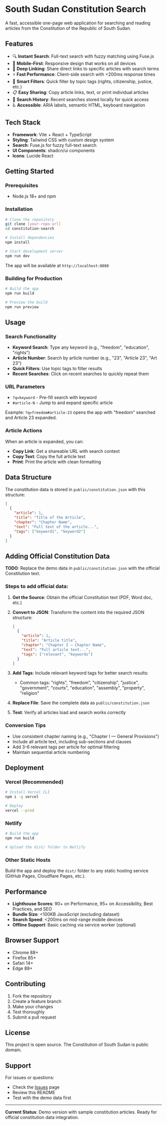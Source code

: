 # South Sudan Constitution Search

A fast, accessible one-page web application for searching and reading articles from the Constitution of the Republic of South Sudan.

## Features

- 🔍 **Instant Search**: Full-text search with fuzzy matching using Fuse.js
- 📱 **Mobile-First**: Responsive design that works on all devices
- 🔗 **Deep Linking**: Share direct links to specific articles with search terms
- ⚡ **Fast Performance**: Client-side search with <200ms response times
- 🎯 **Smart Filters**: Quick filter by topic tags (rights, citizenship, justice, etc.)
- 📋 **Easy Sharing**: Copy article links, text, or print individual articles
- 🔄 **Search History**: Recent searches stored locally for quick access
- ♿ **Accessible**: ARIA labels, semantic HTML, keyboard navigation

## Tech Stack

- **Framework**: Vite + React + TypeScript
- **Styling**: Tailwind CSS with custom design system
- **Search**: Fuse.js for fuzzy full-text search
- **UI Components**: shadcn/ui components
- **Icons**: Lucide React

## Getting Started

### Prerequisites

- Node.js 18+ and npm

### Installation

```bash
# Clone the repository
git clone [your-repo-url]
cd constitution-search

# Install dependencies
npm install

# Start development server
npm run dev
```

The app will be available at `http://localhost:8080`

### Building for Production

```bash
# Build the app
npm run build

# Preview the build
npm run preview
```

## Usage

### Search Functionality

- **Keyword Search**: Type any keyword (e.g., "freedom", "education", "rights")
- **Article Number**: Search by article number (e.g., "23", "Article 23", "Art 23")  
- **Quick Filters**: Use topic tags to filter results
- **Recent Searches**: Click on recent searches to quickly repeat them

### URL Parameters

- `?q=keyword` - Pre-fill search with keyword
- `#article-N` - Jump to and expand specific article

Example: `?q=freedom#article-23` opens the app with "freedom" searched and Article 23 expanded.

### Article Actions

When an article is expanded, you can:
- **Copy Link**: Get a shareable URL with search context
- **Copy Text**: Copy the full article text
- **Print**: Print the article with clean formatting

## Data Structure

The constitution data is stored in `public/constitution.json` with this structure:

```json
[
  {
    "article": 1,
    "title": "Title of the Article",
    "chapter": "Chapter Name", 
    "text": "Full text of the article...",
    "tags": ["keyword1", "keyword2"]
  }
]
```

## Adding Official Constitution Data

**TODO**: Replace the demo data in `public/constitution.json` with the official Constitution text.

### Steps to add official data:

1. **Get the Source**: Obtain the official Constitution text (PDF, Word doc, etc.)

2. **Convert to JSON**: Transform the content into the required JSON structure:
   ```json
   [
     {
       "article": 1,
       "title": "Article title",
       "chapter": "Chapter I — Chapter Name",
       "text": "Full article text...",
       "tags": ["relevant", "keywords"]
     }
   ]
   ```

3. **Add Tags**: Include relevant keyword tags for better search results:
   - Common tags: "rights", "freedom", "citizenship", "justice", "government", "courts", "education", "assembly", "property", "religion"

4. **Replace File**: Save the complete data as `public/constitution.json`

5. **Test**: Verify all articles load and search works correctly

### Conversion Tips

- Use consistent chapter naming (e.g., "Chapter I — General Provisions")
- Include all article text, including sub-sections and clauses
- Add 3-6 relevant tags per article for optimal filtering
- Maintain sequential article numbering

## Deployment

### Vercel (Recommended)

```bash
# Install Vercel CLI
npm i -g vercel

# Deploy
vercel --prod
```

### Netlify

```bash
# Build the app
npm run build

# Upload the dist/ folder to Netlify
```

### Other Static Hosts

Build the app and deploy the `dist/` folder to any static hosting service (GitHub Pages, Cloudflare Pages, etc.).

## Performance

- **Lighthouse Scores**: 90+ on Performance, 95+ on Accessibility, Best Practices, and SEO
- **Bundle Size**: <100KB JavaScript (excluding dataset)
- **Search Speed**: <200ms on mid-range mobile devices
- **Offline Support**: Basic caching via service worker (optional)

## Browser Support

- Chrome 88+
- Firefox 85+
- Safari 14+
- Edge 88+

## Contributing

1. Fork the repository
2. Create a feature branch
3. Make your changes
4. Test thoroughly
5. Submit a pull request

## License

This project is open source. The Constitution of South Sudan is public domain.

## Support

For issues or questions:
- Check the [Issues](../../issues) page
- Review this README
- Test with the demo data first

---

**Current Status**: Demo version with sample constitution articles. Ready for official constitution data integration.